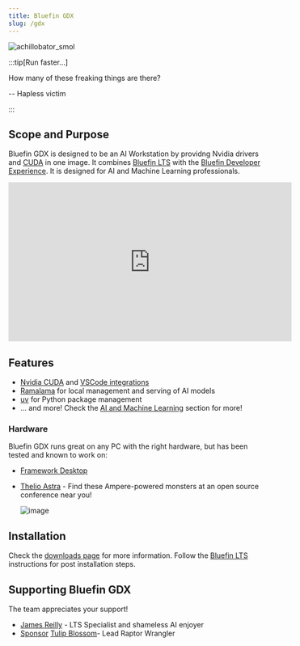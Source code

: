 ```yaml
---
title: Bluefin GDX
slug: /gdx
---
```


![achillobator_smol](https://github.com/user-attachments/assets/76d1a3ee-92e7-4d2e-88b6-0aebdb0b447d)

:::tip[Run faster...]

How many of these freaking things are there?

-- Hapless victim

:::

## Scope and Purpose

Bluefin GDX is designed to be an AI Workstation by providng Nvidia drivers and [CUDA](https://developer.nvidia.com/cuda-toolkit) in one image. It combines [Bluefin LTS](/lts) with the [Bluefin Developer Experience](/bluefin-dx). It is designed for AI and Machine Learning professionals.

<iframe
  width="560"
  height="315"
  src="https://download.projectbluefin.io/bluefin-gdx.mp4"
  frameborder="0"
  allow="autoplay; encrypted-media"
  allowfullscreen>
</iframe>

## Features

- [Nvidia CUDA](https://developer.nvidia.com/cuda-toolkit) and [VSCode integrations](https://developer.nvidia.com/nsight-visual-studio-code-edition)
- [Ramalama](https://github.com/containers/ramalama) for local management and serving of AI models
- [uv](https://github.com/astral-sh/uv) for Python package management
- ... and more! Check the [AI and Machine Learning](/ai) section for more!

### Hardware

Bluefin GDX runs great on any PC with the right hardware, but has been tested and known to work on:

- [Framework Desktop](https://frame.work/desktop)
- [Thelio Astra](https://system76.com/desktops/thelio-astra-a1.1-n1/configure) - Find these Ampere-powered monsters at an open source conference near you!

  ![image](https://github.com/user-attachments/assets/6dda949b-44a3-4e18-8fd5-f80609dd4c80)

## Installation

Check the [downloads page](./downloads.md) for more information. Follow the [Bluefin LTS](/lts) instructions for post installation steps.

## Supporting Bluefin GDX

The team appreciates your support!

- [James Reilly](https://github.com/sponsors/hanthor) - LTS Specialist and shameless AI enjoyer
- <a class="github-button" href="https://github.com/sponsors/tulilirockz" data-color-scheme="no-preference: light; light: light; dark: dark;" data-icon="octicon-heart" data-size="large" aria-label="Sponsor tulilirockz">Sponsor</a> [Tulip Blossom](https://github.com/tulilirockz)- Lead Raptor Wrangler
